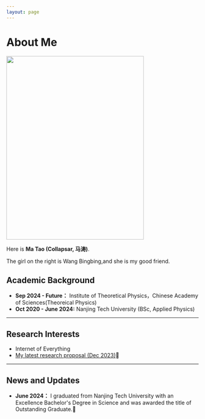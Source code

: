 ```yaml
---
layout: page
---
```


# About Me

 <img src="https://collapsar0615.github.io/images/wangbb.jpg" class="floatpic" width="360" height="480">

Here is **Ma Tao (Collapsar, 马涛)**.

The girl on the right is Wang Bingbing,and she is my good friend.





## Academic Background

- **Sep 2024 - Future：** Institute of Theoretical Physics，Chinese Academy of Sciences(Theoreical Physics)
- **Oct 2020 - June 2024:** Nanjing Tech University (BSc, Applied Physics)


---

## Research Interests

- Internet of Everything
- [My latest research proposal (Dec 2023)](https://caihanlin.com/file/proposal-2023.pdf)🔗



---

## News and Updates


- **June 2024：** I graduated from Nanjing Tech University with an Excellence Bachelor's Degree in Science and was awarded the title of Outstanding Graduate.🎉



